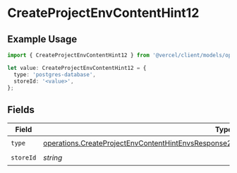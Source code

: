 # CreateProjectEnvContentHint12

## Example Usage

```typescript
import { CreateProjectEnvContentHint12 } from '@vercel/client/models/operations';

let value: CreateProjectEnvContentHint12 = {
  type: 'postgres-database',
  storeId: '<value>',
};
```

## Fields

| Field     | Type                                                                                                                                                                                                             | Required           | Description |
| --------- | ---------------------------------------------------------------------------------------------------------------------------------------------------------------------------------------------------------------- | ------------------ | ----------- |
| `type`    | [operations.CreateProjectEnvContentHintEnvsResponse201ApplicationJSONResponseBodyCreated112Type](../../models/operations/createprojectenvcontenthintenvsresponse201applicationjsonresponsebodycreated112type.md) | :heavy_check_mark: | N/A         |
| `storeId` | _string_                                                                                                                                                                                                         | :heavy_check_mark: | N/A         |
